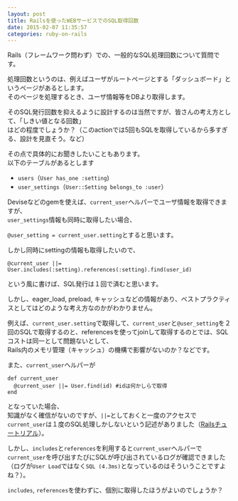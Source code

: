 ```yaml
---
layout: post
title: Railsを使ったWEBサービスでのSQL取得回数
date: 2015-02-07 11:35:57
categories: ruby-on-rails
---
```

<p>Rails（フレームワーク問わず）での、一般的なSQL処理回数について質問です。</p>

<p>処理回数というのは、例えばユーザがルートページとする「ダッシュボード」というページがあるとします。<br>
そのページを処理するとき、ユーザ情報等をDBより取得します。</p>

<p>そのSQL発行回数を抑えるように設計するのは当然ですが、皆さんの考え方として、「しきい値となる回数」<br>
はどの程度でしょうか？（このactionでは5回もSQLを取得しているから多すぎる、設計を見直そう。など）</p>

<p>その点で具体的にお聞きしたいこともあります。<br>
以下のテーブルがあるとします</p>

<ul>
<li><code>users</code>（<code>User has_one :setting</code>)</li>
<li><code>user_settings</code>（<code>User::Setting belongs_to :user</code>）</li>
</ul>

<p>Deviseなどのgemを使えば、<code>current_user</code>ヘルパーでユーザ情報を取得できますが、<br>
<code>user_settings</code>情報も同時に取得したい場合、</p>

<p><code>@user_setting = current_user.setting</code>とすると思います。</p>

<p>しかし同時にsettingの情報も取得したいので、</p>

<pre><code>@current_user ||= User.includes(:setting).references(:setting).find(user_id)
</code></pre>

<p>という風に書けば、SQL発行は１回で済むと思います。</p>

<p>しかし、eager_load, preload, キャッシュなどの情報があり、ベストプラクティスとしてはどのような考え方なのかがわかりません。</p>

<p>例えば、<code>current_user.setting</code>で取得して、<code>current_user</code>と<code>@user_setting</code>を２回のSQLで取得するのと、referencesを使ってjoinして取得するのとでは、SQLコストは同一として問題ないとして、<br>
Rails内のメモリ管理（キャッシュ）の機構で影響がないのか？などです。</p>

<p>また、<code>current_user</code>ヘルパーが</p>

<pre><code>def current_user
  @current_user ||= User.find(id) #idは何かしらで取得
end
</code></pre>

<p>となっていた場合、<br>
知識がなく確信がないのですが、<code>||=</code>としておくと一度のアクセスで<code>current_user</code>は１度のSQL処理しかしないという記述がありました（<a href="http://railstutorial.jp/chapters/sign-in-sign-out?version=4.0#sec-sessions_controller" rel="nofollow">Railsチュートリアル</a>）。</p>

<p>しかし、<code>includes</code>と<code>references</code>を利用すると<code>current_user</code>ヘルパーで<code>current_user</code>を呼び出すたびにSQLが呼び出されているログが確認できました（ログが<code>User Load</code>ではなく<code>SQL (4.3ms)</code>となっているのはそういうことですよね？）。</p>

<p><code>includes</code>, <code>references</code>を使わずに、個別に取得したほうがよいのでしょうか？</p>
